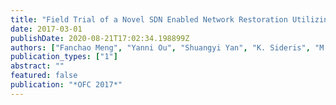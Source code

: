 ```yaml
---
title: "Field Trial of a Novel SDN Enabled Network Restoration Utilizing In-Depth Optical Performance Monitoring Assisted Re-Planning"
date: 2017-03-01
publishDate: 2020-08-21T17:02:34.198899Z
authors: ["Fanchao Meng", "Yanni Ou", "Shuangyi Yan", "K. Sideris", "M. D. G. Pascual", "Reza Nejabati", "Dimitra Simeonidou"]
publication_types: ["1"]
abstract: ""
featured: false
publication: "*OFC 2017*"
---
```


